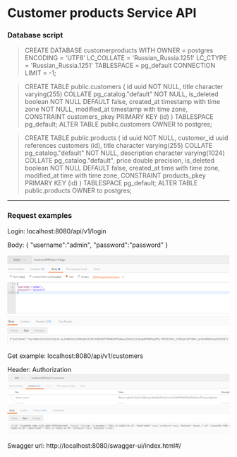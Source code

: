 # Customer products Service API

### Database script

>CREATE DATABASE customerproducts
WITH
OWNER = postgres
ENCODING = 'UTF8'
LC_COLLATE = 'Russian_Russia.1251'
LC_CTYPE = 'Russian_Russia.1251'
TABLESPACE = pg_default
CONNECTION LIMIT = -1;

>CREATE TABLE public.customers
(
id uuid NOT NULL,
title character varying(255) COLLATE pg_catalog."default" NOT NULL,
is_deleted boolean NOT NULL DEFAULT false,
created_at timestamp with time zone NOT NULL,
modified_at timestamp with time zone,
CONSTRAINT customers_pkey PRIMARY KEY (id)
)
TABLESPACE pg_default;
ALTER TABLE public.customers
OWNER to postgres;

>CREATE TABLE public.products
(
id uuid NOT NULL,
customer_id uuid references customers (id),
title character varying(255) COLLATE pg_catalog."default" NOT NULL,
description character varying(1024) COLLATE pg_catalog."default",
price double precision,
is_deleted boolean NOT NULL DEFAULT false,
created_at time with time zone,
modified_at time with time zone,
CONSTRAINT products_pkey PRIMARY KEY (id)
)
TABLESPACE pg_default;
ALTER TABLE public.products
OWNER to postgres;

--------------
### Request examples

Login: localhost:8080/api/v1/login

Body:
{
"username":"admin",
"password":"password"
}

![img.png](img.png)

Get example: localhost:8080/api/v1/customers

Header: Authorization
![img_1.png](img_1.png)

Swagger url: http://localhost:8080/swagger-ui/index.html#/

